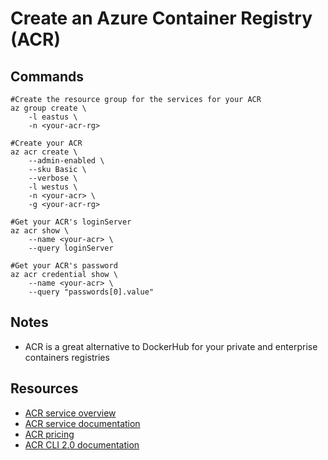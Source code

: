 # Create an Azure Container Registry (ACR)

## Commands

```
#Create the resource group for the services for your ACR
az group create \
    -l eastus \
    -n <your-acr-rg>

#Create your ACR
az acr create \
    --admin-enabled \
    --sku Basic \
    --verbose \
    -l westus \
    -n <your-acr> \
    -g <your-acr-rg>

#Get your ACR's loginServer
az acr show \
    --name <your-acr> \
    --query loginServer

#Get your ACR's password
az acr credential show \
    --name <your-acr> \
    --query "passwords[0].value"
```

## Notes

- ACR is a great alternative to DockerHub for your private and enterprise containers registries

## Resources

- [ACR service overview](https://azure.microsoft.com/services/container-registry/)
- [ACR service documentation](https://docs.microsoft.com/azure/container-registry/)
- [ACR pricing](https://azure.microsoft.com/pricing/details/container-registry/)
- [ACR CLI 2.0 documentation](https://docs.microsoft.com/cli/azure/acr)